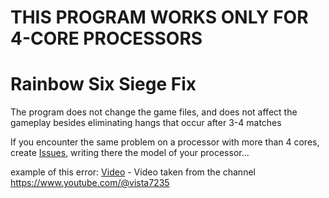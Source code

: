 # THIS PROGRAM WORKS ONLY FOR 4-CORE PROCESSORS

# Rainbow Six Siege Fix
The program does not change the game files, and does not affect the gameplay besides eliminating hangs that occur after 3-4 matches


If you encounter the same problem on a processor with more than 4 cores, create [Issues](https://github.com/makarasty/R6Fix/issues), writing there the model of your processor...

example of this error: [Video](https://www.youtube.com/watch?v=HaNKO92eTQ0) - Video taken from the channel https://www.youtube.com/@vista7235
